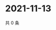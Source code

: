 # 2021-11-13

共 0 条

<!-- BEGIN WEIBO -->
<!-- 最后更新时间 Sat Nov 13 2021 16:10:09 GMT+0800 (China Standard Time) -->

<!-- END WEIBO -->
